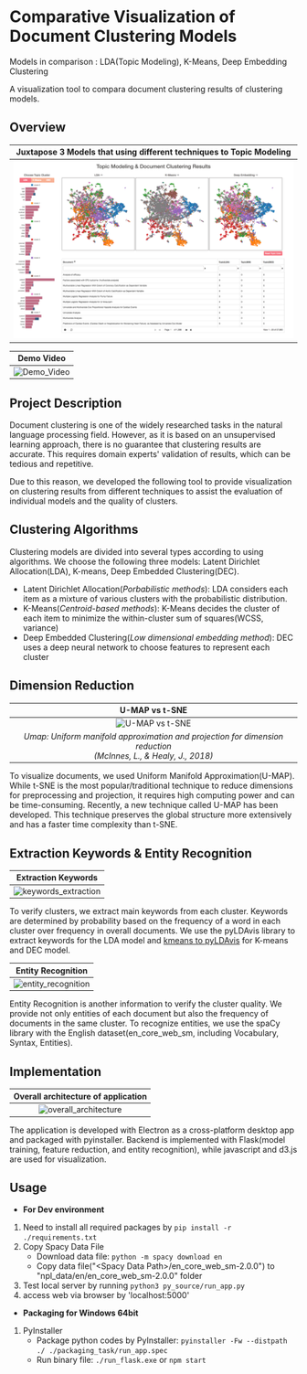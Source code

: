 # Comparative Visualization of  Document Clustering Models

Models in comparison : LDA(Topic Modeling), K-Means, Deep Embedding Clustering

A visualization tool to compara document clustering results of clustering models.



## Overview

| Juxtapose 3 Models that using different techniques to Topic Modeling |
| :----------------------------------------------------------: |
|            ![main_page](./resource/main_view.png)            |

|               Demo Video                |
| :-------------------------------------: |
| ![Demo_Video](./resource/video_low.gif) |



## Project Description

Document clustering is one of the widely researched tasks in the natural language processing field. However, as it is based on an unsupervised learning approach, there is no guarantee that clustering results are accurate. This requires domain experts' validation of results, which can be tedious and repetitive.

Due to this reason, we developed the following tool to provide visualization on clustering results from different techniques to assist the evaluation of individual models and the quality of clusters.



## Clustering Algorithms

Clustering models are divided into several types according to using algorithms. We choose the following three models: Latent Dirichlet Allocation(LDA), K-means, Deep Embedded Clustering(DEC).
* Latent Dirichlet Allocation(_Porbabilistic methods_): LDA considers each item as a mixture of various clusters with the probabilistic distribution.
* K-Means(_Centroid-based methods_): K-Means decides the cluster of each item to minimize the within-cluster sum of squares(WCSS, variance)
* Deep Embedded Clustering(_Low dimensional embedding method_): DEC uses a deep neural network to choose features to represent each cluster



## Dimension Reduction

|                        U-MAP vs t-SNE                        |
| :----------------------------------------------------------: |
| ![U-MAP vs t-SNE](https://user-images.githubusercontent.com/8471958/50389355-a5bcff80-076c-11e9-9424-d8b2ff8fb9e3.png) |
| *Umap: Uniform manifold approximation and projection for dimension reduction<br />(McInnes, L., & Healy, J., 2018)* |

To visualize documents, we used Uniform Manifold Approximation(U-MAP). While t-SNE is the most popular/traditional technique to reduce dimensions for preprocessing and projection, it requires high computing power and can be time-consuming. Recently, a new technique called U-MAP has been developed. This technique preserves the global structure more extensively and has a faster time complexity than t-SNE.



## Extraction Keywords & Entity Recognition

|                     Extraction Keywords                      |
| :----------------------------------------------------------: |
| ![keywords_extraction](https://user-images.githubusercontent.com/8471958/50389570-372d7100-076f-11e9-8026-cd0ddce68d41.png) |

To verify clusters, we extract main keywords from each cluster. Keywords are determined by probability based on the frequency of a word in each cluster over frequency in overall documents. We use the pyLDAvis library to extract keywords for the LDA model and [kmeans to pyLDAvis](https://github.com/lovit/kmeans_to_pyLDAvis) for K-means and DEC model.

|                      Entity Recognition                      |
| :----------------------------------------------------------: |
| ![entity_recognition](https://user-images.githubusercontent.com/8471958/50390293-da36b880-0778-11e9-8442-a887e6344b23.png) |

Entity Recognition is another information to verify the cluster quality. We provide not only entities of each document but also the frequency of documents in the same cluster. To recognize entities, we use the spaCy library with the English dataset(en_core_web_sm, including Vocabulary, Syntax, Entities).



## Implementation

|             Overall architecture of application              |
| :----------------------------------------------------------: |
| ![overall_architecture](https://user-images.githubusercontent.com/8471958/50390304-fe929500-0778-11e9-8131-95e456ed0b2a.png) |

The application is developed with Electron as a cross-platform desktop app and packaged with pyinstaller. Backend is implemented with Flask(model training, feature reduction, and entity recognition), while javascript and d3.js are used for visualization. 

## Usage

* **For Dev environment**

1. Need to install all required packages by
   `pip install -r ./requirements.txt`
2. Copy Spacy Data File
    * Download data file: `python -m spacy download en`
    * Copy data file("\<Spacy Data Path>/en_core_web_sm-2.0.0") to "npl_data/en/en_core_web_sm-2.0.0" folder
3. Test local server by running
    `python3 py_source/run_app.py`
4. access web via browser by 'localhost:5000'

* **Packaging for Windows 64bit**

1. PyInstaller
    * Package python codes by PyInstaller: `pyinstaller -Fw --distpath ./ ./packaging_task/run_app.spec`
    * Run binary file: `./run_flask.exe` or `npm start`
